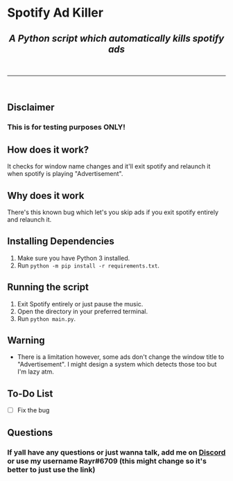 # Spotify Ad Killer

### <h2 align="center"> <i> <b> A Python script which automatically kills spotify ads</b> </i> </h2>

<br>
<hr>
<br>

## Disclaimer 
### This is for testing purposes ONLY!

## How does it work?
It checks for window name changes and it'll exit spotify and relaunch it when spotify is playing "Advertisement".

## Why does it work
There's this known bug which let's you skip ads if you exit spotify entirely and relaunch it.

## Installing Dependencies 
1. Make sure you have Python 3 installed.
2. Run `python -m pip install -r requirements.txt`.

## Running the script
1. Exit Spotify entirely or just pause the music.
2. Open the directory in your preferred terminal.
3. Run `python main.py`.

## Warning
* There is a limitation however, some ads don't change the window title to "Advertisement". I might design a system which detects those too but I'm lazy atm.

## To-Do List
- [ ] Fix the bug

## Questions
### If yall have any questions or just wanna talk, add me on [Discord](https://rayr.ml/LinkInBio) or use my username Rayr#6709 (this might change so it's better to just use the link)

